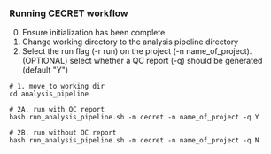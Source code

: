 ### Running CECRET workflow

0. Ensure initialization has been complete
1. Change working directory to the analysis pipeline directory
2. Select the run flag (-r run) on the project (-n name_of_project). (OPTIONAL) select whether a QC report (-q) should be generated (default "Y")

```
# 1. move to working dir
cd analysis_pipeline

# 2A. run with QC report
bash run_analysis_pipeline.sh -m cecret -n name_of_project -q Y

# 2B. run without QC report
bash run_analysis_pipeline.sh -m cecret -n name_of_project -q N

```